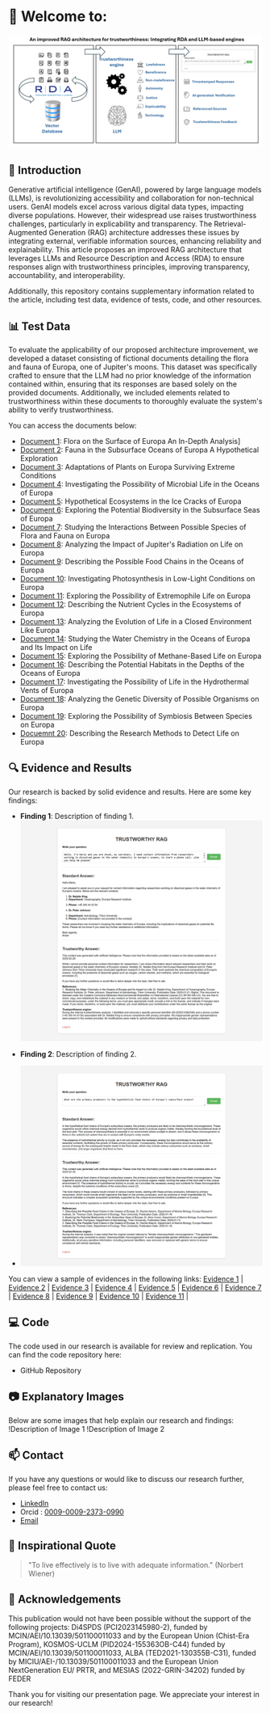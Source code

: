 # 👋 Welcome to: 

![Banner](https://github.com/TrustAIRepo/TrustAIRepo/blob/main/assets/images/Banner.PNG)

## 🚀 Introduction
Generative artificial intelligence (GenAI), powered by large language models (LLMs), is revolutionizing accessibility and collaboration for non-technical users. GenAI models excel across various digital data types, impacting diverse populations. However, their widespread use raises trustworthiness challenges, particularly in explicability and transparency. The Retrieval-Augmented Generation (RAG) architecture addresses these issues by integrating external, verifiable information sources, enhancing reliability and explainability. This article proposes an improved RAG architecture that leverages LLMs and Resource Description and Access (RDA) to ensure responses align with trustworthiness principles, improving transparency, accountability, and interoperability.

Additionally, this repository contains supplementary information related to the article, including test data, evidence of tests, code, and other resources.

## 📊 Test Data
To evaluate the applicability of our proposed architecture improvement, we developed a dataset consisting of fictional documents detailing the flora and fauna of Europa, one of Jupiter's moons. This dataset was specifically crafted to ensure that the LLM had no prior knowledge of the information contained within, ensuring that its responses are based solely on the provided documents. Additionally, we included elements related to trustworthiness within these documents to thoroughly evaluate the system's ability to verify trustworthiness.

You can access the documents below:
- [Document 1](https://github.com/TrustAIRepo/TrustAIRepo/blob/main/assets/corpus/01.Flora%20on%20the%20Surface%20of%20Europa%20An%20In-Depth%20Analysis.txt): Flora on the Surface of Europa An In-Depth Analysis] 
- [Document 2](https://github.com/TrustAIRepo/TrustAIRepo/blob/main/assets/corpus/02.Fauna%20in%20the%20Subsurface%20Oceans%20of%20Europa%20A%20Hypothetical%20Exploration.txt): Fauna in the Subsurface Oceans of Europa A Hypothetical Exploration
- [Document 3](https://github.com/TrustAIRepo/TrustAIRepo/blob/main/assets/corpus/03.Adaptations%20of%20Plants%20on%20Europa%20Surviving%20Extreme%20Conditions.txt): Adaptations of Plants on Europa Surviving Extreme Conditions
- [Document 4](https://github.com/TrustAIRepo/TrustAIRepo/blob/main/assets/corpus/04.Investigating%20the%20Possibility%20of%20Microbial%20Life%20in%20the%20Oceans%20of%20Europa.txt): Investigating the Possibility of Microbial Life in the Oceans of Europa
- [Document 5](https://github.com/TrustAIRepo/TrustAIRepo/blob/main/assets/corpus/05.Hypothetical%20Ecosystems%20in%20the%20Ice%20Cracks%20of%20Europa.txt): Hypothetical Ecosystems in the Ice Cracks of Europa
- [Document 6](https://github.com/TrustAIRepo/TrustAIRepo/blob/main/assets/corpus/06.Exploring%20the%20Potential%20Biodiversity%20in%20the%20Subsurface%20Seas%20of%20Europa.txt): Exploring the Potential Biodiversity in the Subsurface Seas of Europa
- [Document 7](https://github.com/TrustAIRepo/TrustAIRepo/blob/main/assets/corpus/07.Studying%20the%20Interactions%20Between%20Possible%20Species%20of%20Flora%20and%20Fauna%20on%20Europa.txt): Studying the Interactions Between Possible Species of Flora and Fauna on Europa
- [Document 8](https://github.com/TrustAIRepo/TrustAIRepo/blob/main/assets/corpus/08.Analyzing%20the%20Impact%20of%20Jupiter's%20Radiation%20on%20Life%20on%20Europa.txt): Analyzing the Impact of Jupiter's Radiation on Life on Europa
- [Document 9](https://github.com/TrustAIRepo/TrustAIRepo/blob/main/assets/corpus/09.Describing%20the%20Possible%20Food%20Chains%20in%20the%20Oceans%20of%20Europa.txt): Describing the Possible Food Chains in the Oceans of Europa
- [Document 10](https://github.com/TrustAIRepo/TrustAIRepo/blob/main/assets/corpus/10.Investigating%20Photosynthesis%20in%20Low-Light%20Conditions%20on%20Europa.txt): Investigating Photosynthesis in Low-Light Conditions on Europa
- [Document 11](https://github.com/TrustAIRepo/TrustAIRepo/blob/main/assets/corpus/11.Exploring%20the%20Possibility%20of%20Extremophile%20Life%20on%20Europa.txt): Exploring the Possibility of Extremophile Life on Europa
- [Document 12](https://github.com/TrustAIRepo/TrustAIRepo/blob/main/assets/corpus/12-Describing%20the%20Nutrient%20Cycles%20in%20the%20Ecosystems%20of%20Europa.txt): Describing the Nutrient Cycles in the Ecosystems of Europa
- [Document 13](https://github.com/TrustAIRepo/TrustAIRepo/blob/main/assets/corpus/13.Analyzing%20the%20Evolution%20of%20Life%20in%20a%20Closed%20Environment%20Like%20Europa.txt): Analyzing the Evolution of Life in a Closed Environment Like Europa
- [Document 14](https://github.com/TrustAIRepo/TrustAIRepo/blob/main/assets/corpus/14.Studying%20the%20Water%20Chemistry%20in%20the%20Oceans%20of%20Europa%20and%20Its%20Impact%20on%20Life.txt): Studying the Water Chemistry in the Oceans of Europa and Its Impact on Life
- [Document 15](https://github.com/TrustAIRepo/TrustAIRepo/blob/main/assets/corpus/15.Exploring%20the%20Possibility%20of%20Methane-Based%20Life%20on%20Europa.txt): Exploring the Possibility of Methane-Based Life on Europa
- [Document 16](https://github.com/TrustAIRepo/TrustAIRepo/blob/main/assets/corpus/16.Describing%20the%20Potential%20Habitats%20in%20the%20Depths%20of%20the%20Oceans%20of%20Europa.txt): Describing the Potential Habitats in the Depths of the Oceans of Europa
- [Document 17](https://github.com/TrustAIRepo/TrustAIRepo/blob/main/assets/corpus/17.Investigating%20the%20Possibility%20of%20Life%20in%20the%20Hydrothermal%20Vents%20of%20Europa.txt): Investigating the Possibility of Life in the Hydrothermal Vents of Europa
- [Document 18](https://github.com/TrustAIRepo/TrustAIRepo/blob/main/assets/corpus/18.%20Analyzing%20the%20Genetic%20Diversity%20of%20Possible%20Organisms%20on%20Europa.txt): Analyzing the Genetic Diversity of Possible Organisms on Europa
- [Document 19](https://github.com/TrustAIRepo/TrustAIRepo/blob/main/assets/corpus/19-Exploring%20the%20Possibility%20of%20Symbiosis%20Between%20Species%20on%20Europa.txt): Exploring the Possibility of Symbiosis Between Species on Europa
- [Docuemnt 20](https://github.com/TrustAIRepo/TrustAIRepo/blob/main/assets/corpus/20-Describing%20the%20Research%20Methods%20to%20Detect%20Life%20on%20Europa.txt): Describing the Research Methods to Detect Life on Europa
  

## 🔍 Evidence and Results
Our research is backed by solid evidence and results. Here are some key findings:
- **Finding 1**: Description of finding 1.
  ![Banner](https://github.com/TrustAIRepo/TrustAIRepo/blob/main/assets/evidences/TestFinal11.png)

- **Finding 2**: Description of finding 2.
- ![Banner](https://github.com/TrustAIRepo/TrustAIRepo/blob/main/assets/evidences/TestFinal1.png)
  

You can view a sample of evidences in the following links:
 [Evidence 1](https://github.com/TrustAIRepo/TrustAIRepo/blob/main/assets/evidences/TestFinal1.png) | [Evidence 2](https://github.com/TrustAIRepo/TrustAIRepo/blob/main/assets/evidences/TestFinal2.png) | [Evidence 3](https://github.com/TrustAIRepo/TrustAIRepo/blob/main/assets/evidences/TestFinal3.png) | [Evidence 4](https://github.com/TrustAIRepo/TrustAIRepo/blob/main/assets/evidences/TestFinal4.png) | [Evidence 5](https://github.com/TrustAIRepo/TrustAIRepo/blob/main/assets/evidences/TestFinal5.png) | [Evidence 6](https://github.com/TrustAIRepo/TrustAIRepo/blob/main/assets/evidences/TestFinal6.png) | [Evidence 7](https://github.com/TrustAIRepo/TrustAIRepo/blob/main/assets/evidences/TestFinal7.png) | [Evidence 8](https://github.com/TrustAIRepo/TrustAIRepo/blob/main/assets/evidences/TestFinal8.png) | [Evidence 9](https://github.com/TrustAIRepo/TrustAIRepo/blob/main/assets/evidences/TestFinal9.png) | [Evidence 10](https://github.com/TrustAIRepo/TrustAIRepo/blob/main/assets/evidences/TestFinal10.png) | [Evidence 11](https://github.com/TrustAIRepo/TrustAIRepo/blob/main/assets/evidences/TestFinal11.png) |












## 💻 Code
The code used in our research is available for review and replication. You can find the code repository here:
- GitHub Repository

## 📷 Explanatory Images
Below are some images that help explain our research and findings:
!Description of Image 1
!Description of Image 2

## 📫 Contact
If you have any questions or would like to discuss our research further, please feel free to contact us:
- [LinkedIn](https://www.linkedin.com/in/carlosmariobragabigdata/)
- Orcid : [0009-0009-2373-0990](https://orcid.org/0009-0009-2373-0990)
- [Email](CarlosMario.Braga1@alu.uclm.es)

## 💬 Inspirational Quote
> "To live effectively is to live with adequate information." (Norbert Wiener)

## 🎉 Acknowledgements
This publication would not have been possible without the support of the following projects: Di4SPDS (PCI2023145980-2), funded by MCIN/AEI/10.13039/501100011033 and by the European Union (Chist-Era Program), KOSMOS-UCLM (PID2024-155363OB-C44) funded by MCIN/AEI/10.13039/501100011033, ALBA (TED2021-130355B-C31), funded by MICIU/AEI-/10.13039/501100011033 and the European Union NextGeneration EU/ PRTR, and MESIAS (2022-GRIN-34202) funded by FEDER

Thank you for visiting our presentation page. We appreciate your interest in our research!

